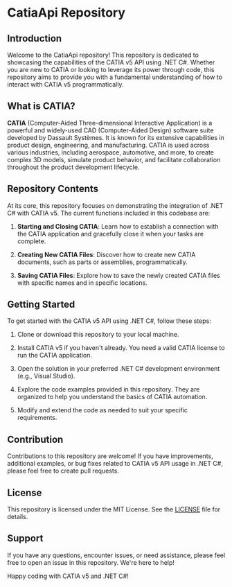 # CatiaApi Repository

## Introduction

Welcome to the CatiaApi repository! This repository is dedicated to showcasing the capabilities of the CATIA v5 API using .NET C#. Whether you are new to CATIA or looking to leverage its power through code, this repository aims to provide you with a fundamental understanding of how to interact with CATIA v5 programmatically.

## What is CATIA?

**CATIA** (Computer-Aided Three-dimensional Interactive Application) is a powerful and widely-used CAD (Computer-Aided Design) software suite developed by Dassault Systèmes. It is known for its extensive capabilities in product design, engineering, and manufacturing. CATIA is used across various industries, including aerospace, automotive, and more, to create complex 3D models, simulate product behavior, and facilitate collaboration throughout the product development lifecycle.

## Repository Contents

At its core, this repository focuses on demonstrating the integration of .NET C# with CATIA v5. The current functions included in this codebase are:

1. **Starting and Closing CATIA**: Learn how to establish a connection with the CATIA application and gracefully close it when your tasks are complete.

2. **Creating New CATIA Files**: Discover how to create new CATIA documents, such as parts or assemblies, programmatically.

3. **Saving CATIA Files**: Explore how to save the newly created CATIA files with specific names and in specific locations.

## Getting Started

To get started with the CATIA v5 API using .NET C#, follow these steps:

1. Clone or download this repository to your local machine.

2. Install CATIA v5 if you haven't already. You need a valid CATIA license to run the CATIA application.

3. Open the solution in your preferred .NET C# development environment (e.g., Visual Studio).

4. Explore the code examples provided in this repository. They are organized to help you understand the basics of CATIA automation.

5. Modify and extend the code as needed to suit your specific requirements.

## Contribution

Contributions to this repository are welcome! If you have improvements, additional examples, or bug fixes related to CATIA v5 API usage in .NET C#, please feel free to create pull requests.

## License

This repository is licensed under the MIT License. See the [LICENSE](LICENSE) file for details.

## Support

If you have any questions, encounter issues, or need assistance, please feel free to open an issue in this repository. We're here to help!

Happy coding with CATIA v5 and .NET C#!